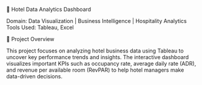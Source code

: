 🏨 Hotel Data Analytics Dashboard

Domain: Data Visualization | Business Intelligence | Hospitality Analytics
Tools Used: Tableau, Excel

📘 Project Overview

This project focuses on analyzing hotel business data using Tableau to uncover key performance trends and insights. The interactive dashboard visualizes important KPIs such as occupancy rate, average daily rate (ADR), and revenue per available room (RevPAR) to help hotel managers make data-driven decisions.
